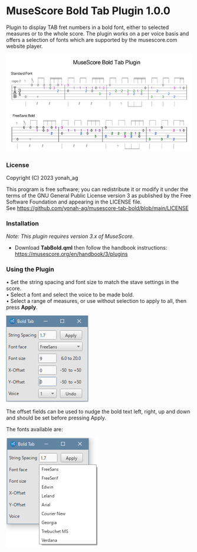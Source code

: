 # MuseScore Bold Tab Plugin 1.0.0
Plugin to display TAB fret numbers in a bold font, either to selected measures or to the whole score. The plugin works on a per voice basis and offers a selection of fonts which are supported by the musescore.com website player.

![01](https://github.com/yonah-ag/musescore-tab-bold/blob/main/images/TabBold.png)

### License

Copyright (C) 2023 yonah_ag

This program is free software; you can redistribute it or modify it under the terms of the GNU General Public License version 3 as published by the Free Software Foundation and appearing in the LICENSE file.  
See https://github.com/yonah-ag/musescore-tab-bold/blob/main/LICENSE

### Installation

_Note: This plugin requires version 3.x of MuseScore._

+ Download **TabBold.qml** then follow the handbook instructions: https://musescore.org/en/handbook/3/plugins

### Using the Plugin

• Set the string spacing and font size to match the stave settings in the score.  
• Select a font and select the voice to be made bold.  
• Select a range of measures, or use without selection to apply to all, then press **Apply**.  
 
  ![02](https://github.com/yonah-ag/musescore-tab-bold/blob/main/images/TabBold01.png)
  
 The offset fields can be used to nudge the bold text left, right, up and down and should be set before pressing Apply.  
 
 The fonts available are:
  
  ![03](https://github.com/yonah-ag/musescore-tab-bold/blob/main/images/TabBold02.png)
